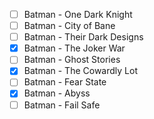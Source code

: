 - [ ] Batman - One Dark Knight
- [ ] Batman - City of Bane
- [ ] Batman - Their Dark Designs
- [X] Batman - The Joker War
- [ ] Batman - Ghost Stories
- [X] Batman - The Cowardly Lot
- [ ] Batman - Fear State
- [X] Batman - Abyss
- [ ] Batman - Fail Safe
